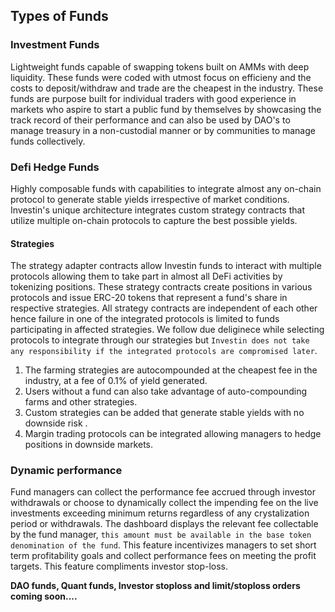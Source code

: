## Types of Funds
 
### Investment Funds
Lightweight funds capable of swapping tokens built on AMMs with deep liquidity. These funds were coded with utmost focus on efficieny and the costs to deposit/withdraw and trade are the cheapest in the industry. These funds are purpose built for individual traders with good experience in markets who aspire to start a public fund by themselves by showcasing the track record of their performance and can also be used by DAO's to manage treasury in a non-custodial manner or by communities to manage funds collectively.


### Defi Hedge Funds
Highly composable funds with capabilities to integrate almost any on-chain protocol to generate stable yields irrespective of market conditions. Investin's unique architecture integrates custom strategy contracts that utilize multiple on-chain protocols to capture the best possible yields. 


#### Strategies 


The strategy adapter contracts allow Investin funds to interact with multiple protocols allowing them to take part in almost all DeFi activities by tokenizing positions. These strategy contracts create positions in various protocols and issue ERC-20 tokens that represent a fund's share in respective strategies. All strategy contracts are independent of each other hence failure in one of the integrated protocols is limited to funds participating in affected strategies. We follow due deliginece while selecting protocols to integrate through our strategies but `Investin does not take any responsibility if the integrated protocols are compromised later`. 

1. The farming strategies are autocompounded at the cheapest fee in the industry, at a fee of 0.1% of yield generated.
2. Users without a fund can also take advantage of auto-compounding farms and other strategies.
3. Custom strategies can be added that generate stable yields with no downside risk .
4. Margin trading protocols can be integrated allowing managers to hedge positions in downside markets.

### Dynamic performance 

Fund managers can collect the performance fee accrued through investor withdrawals or choose to dynamically collect the impending fee on the live investments exceeding minimum returns regardless of any crystalization period or withdrawals. The dashboard displays the relevant fee collectable by the fund manager, `this amount must be available in the base token denomination of the fund`. This feature incentivizes managers to set short term profitability goals and collect performance fees on meeting the profit targets. This feature compliments investor stop-loss. 







**DAO funds, Quant funds, Investor stoploss and limit/stoploss orders coming soon....**
<!-- ### Dao funds (coming soon)


### Quant funds (coming soon)

### Investor stoploss (coming soon)

### Limit/stoploss orders (coming soon) -->


